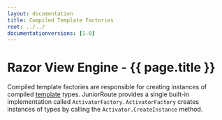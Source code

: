 ```yaml
---
layout: documentation
title: Compiled Template Factories
root: ../../
documentationversions: [1.0]
---
```

Razor View Engine - {{ page.title }}
=
Compiled template factories are responsible for creating instances of compiled [template](templates.html) types. JuniorRoute provides a single built-in implementation called ```ActivatorFactory```. ```ActivatorFactory``` creates instances of types by calling the ```Activator.CreateInstance``` method.